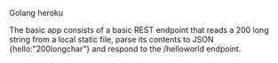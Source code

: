 Golang heroku

The basic app consists of a basic REST endpoint that reads a 200 long string from a local static file, parse its contents to JSON {hello:"200longchar"} and respond to the /helloworld endpoint.
